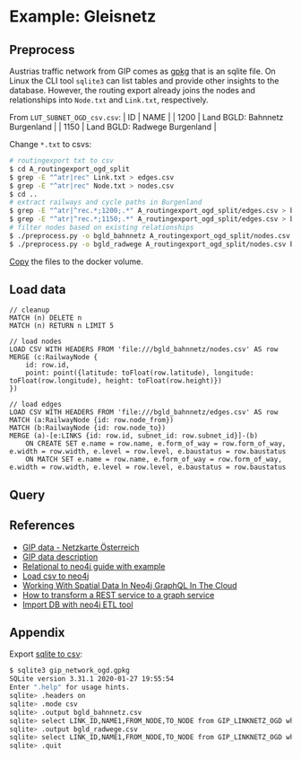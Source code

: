 # Example: Gleisnetz


## Preprocess

Austrias traffic network from GIP comes as [gpkg](https://www.geopackage.org/)
that is an sqlite file.
On Linux the CLI tool `sqlite3` can list tables and provide other insights to the database.
However, the routing export already joins the nodes and relationships into `Node.txt` and `Link.txt`, respectively.

From `LUT_SUBNET_OGD_csv.csv`:
|   ID | NAME                           |
| 1200 | Land BGLD: Bahnnetz Burgenland |
| 1150 | Land BGLD: Radwege Burgenland  |

Change `*.txt` to csvs:
```bash
# routingexport txt to csv
$ cd A_routingexport_ogd_split
$ grep -E "^atr|rec" Link.txt > edges.csv
$ grep -E "^atr|rec" Node.txt > nodes.csv
$ cd ..
# extract railways and cycle paths in Burgenland
$ grep -E "^atr|^rec.*;1200;.*" A_routingexport_ogd_split/edges.csv > bgld/bgld_bahnnetz_edges.csv
$ grep -E "^atr|^rec.*;1150;.*" A_routingexport_ogd_split/edges.csv > bgld/bgld_radwege_edges.csv
# filter nodes based on existing relationships
$ ./preprocess.py -o bgld_bahnnetz A_routingexport_ogd_split/nodes.csv bgld/bgld_bahnnetz_edges.csv
$ ./preprocess.py -o bgld_radwege A_routingexport_ogd_split/nodes.csv bgld/bgld_radwege_edges.csv
```

[Copy](https://github.com/moby/moby/issues/25245) the files to the docker volume.


## Load data

```cypher
// cleanup
MATCH (n) DELETE n
MATCH (n) RETURN n LIMIT 5

// load nodes
LOAD CSV WITH HEADERS FROM 'file:///bgld_bahnnetz/nodes.csv' AS row
MERGE (c:RailwayNode {
	id: row.id,
    point: point({latitude: toFloat(row.latitude), longitude: toFloat(row.longitude), height: toFloat(row.height)})
})

// load edges
LOAD CSV WITH HEADERS FROM 'file:///bgld_bahnnetz/edges.csv' AS row
MATCH (a:RailwayNode {id: row.node_from})
MATCH (b:RailwayNode {id: row.node_to})
MERGE (a)-[e:LINKS {id: row.id, subnet_id: row.subnet_id}]-(b)
	ON CREATE SET e.name = row.name, e.form_of_way = row.form_of_way, e.width = row.width, e.level = row.level, e.baustatus = row.baustatus
	ON MATCH SET e.name = row.name, e.form_of_way = row.form_of_way, e.width = row.width, e.level = row.level, e.baustatus = row.baustatus
```

## Query


## References

- [GIP data - Netzkarte Österreich](https://www.data.gv.at/katalog/dataset/3fefc838-791d-4dde-975b-a4131a54e7c5)
- [GIP data description](https://www.gip.gv.at/assets/downloads/2012_dokumentation_gipat_ogd.pdf)
- [Relational to neo4j guide with example](https://neo4j.com/developer/guide-importing-data-and-etl/)
- [Load csv to neo4j](https://neo4j.com/docs/cypher-manual/current/clauses/load-csv/)
- [Working With Spatial Data In Neo4j GraphQL In The Cloud](https://blog.grandstack.io/working-with-spatial-data-in-neo4j-graphql-in-the-cloud-eee2bf1afad?gi=3f8846e4302b)
- [How to transform a REST service to a graph service](https://blog.grandstack.io/how-to-transform-a-rest-service-to-a-graph-service-d2ae8c5bd10d)
- [Import DB with neo4j ETL tool](https://medium.com/neo4j/neo4j-etl-tool-1-3-1-release-white-winter-2fc3c794d6a5)


## Appendix

Export [sqlite to csv](https://www.sqlitetutorial.net/sqlite-tutorial/sqlite-export-csv/):
```bash
$ sqlite3 gip_network_ogd.gpkg
SQLite version 3.31.1 2020-01-27 19:55:54
Enter ".help" for usage hints.
sqlite> .headers on
sqlite> .mode csv
sqlite> .output bgld_bahnnetz.csv
sqlite> select LINK_ID,NAME1,FROM_NODE,TO_NODE from GIP_LINKNETZ_OGD where SUBNET_ID=1200;
sqlite> .output bgld_radwege.csv
sqlite> select LINK_ID,NAME1,FROM_NODE,TO_NODE from GIP_LINKNETZ_OGD where SUBNET_ID=1150;
sqlite> .quit
```

